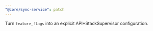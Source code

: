 ```yaml
---
"@core/sync-service": patch
---
```


Turn `feature_flags` into an explicit API+StackSupervisor configuration.
